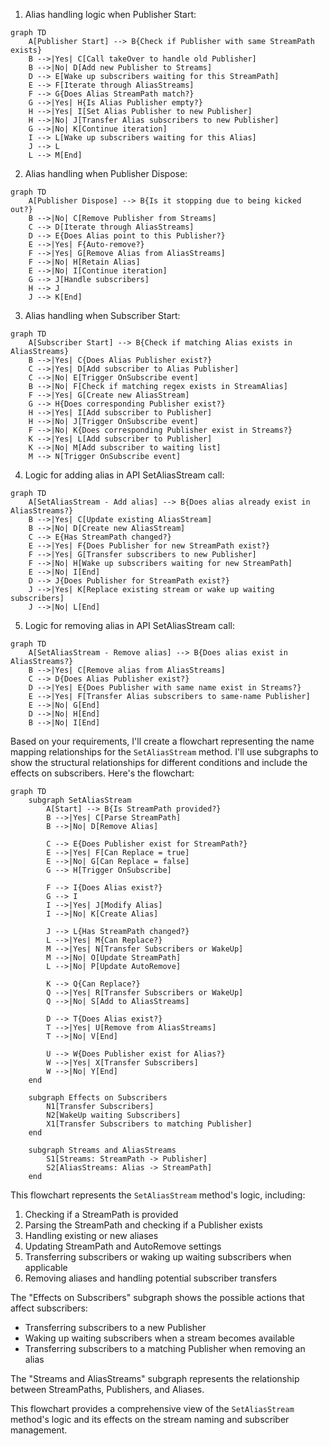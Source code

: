 
1. Alias handling logic when Publisher Start:

```mermaid
graph TD
    A[Publisher Start] --> B{Check if Publisher with same StreamPath exists}
    B -->|Yes| C[Call takeOver to handle old Publisher]
    B -->|No| D[Add new Publisher to Streams]
    D --> E[Wake up subscribers waiting for this StreamPath]
    E --> F[Iterate through AliasStreams]
    F --> G{Does Alias StreamPath match?}
    G -->|Yes| H{Is Alias Publisher empty?}
    H -->|Yes| I[Set Alias Publisher to new Publisher]
    H -->|No| J[Transfer Alias subscribers to new Publisher]
    G -->|No| K[Continue iteration]
    I --> L[Wake up subscribers waiting for this Alias]
    J --> L
    L --> M[End]
```

2. Alias handling when Publisher Dispose:

```mermaid
graph TD
    A[Publisher Dispose] --> B{Is it stopping due to being kicked out?}
    B -->|No| C[Remove Publisher from Streams]
    C --> D[Iterate through AliasStreams]
    D --> E{Does Alias point to this Publisher?}
    E -->|Yes| F{Auto-remove?}
    F -->|Yes| G[Remove Alias from AliasStreams]
    F -->|No| H[Retain Alias]
    E -->|No| I[Continue iteration]
    G --> J[Handle subscribers]
    H --> J
    J --> K[End]
```

3. Alias handling when Subscriber Start:

```mermaid
graph TD
    A[Subscriber Start] --> B{Check if matching Alias exists in AliasStreams}
    B -->|Yes| C{Does Alias Publisher exist?}
    C -->|Yes| D[Add subscriber to Alias Publisher]
    C -->|No| E[Trigger OnSubscribe event]
    B -->|No| F[Check if matching regex exists in StreamAlias]
    F -->|Yes| G[Create new AliasStream]
    G --> H{Does corresponding Publisher exist?}
    H -->|Yes| I[Add subscriber to Publisher]
    H -->|No| J[Trigger OnSubscribe event]
    F -->|No| K{Does corresponding Publisher exist in Streams?}
    K -->|Yes| L[Add subscriber to Publisher]
    K -->|No| M[Add subscriber to waiting list]
    M --> N[Trigger OnSubscribe event]
```

4. Logic for adding alias in API SetAliasStream call:

```mermaid
graph TD
    A[SetAliasStream - Add alias] --> B{Does alias already exist in AliasStreams?}
    B -->|Yes| C[Update existing AliasStream]
    B -->|No| D[Create new AliasStream]
    C --> E{Has StreamPath changed?}
    E -->|Yes| F{Does Publisher for new StreamPath exist?}
    F -->|Yes| G[Transfer subscribers to new Publisher]
    F -->|No| H[Wake up subscribers waiting for new StreamPath]
    E -->|No| I[End]
    D --> J{Does Publisher for StreamPath exist?}
    J -->|Yes| K[Replace existing stream or wake up waiting subscribers]
    J -->|No| L[End]
```

5. Logic for removing alias in API SetAliasStream call:

```mermaid
graph TD
    A[SetAliasStream - Remove alias] --> B{Does alias exist in AliasStreams?}
    B -->|Yes| C[Remove alias from AliasStreams]
    C --> D{Does Alias Publisher exist?}
    D -->|Yes| E{Does Publisher with same name exist in Streams?}
    E -->|Yes| F[Transfer Alias subscribers to same-name Publisher]
    E -->|No| G[End]
    D -->|No| H[End]
    B -->|No| I[End]
```


Based on your requirements, I'll create a flowchart representing the name mapping relationships for the `SetAliasStream` method. I'll use subgraphs to show the structural relationships for different conditions and include the effects on subscribers. Here's the flowchart:

````mermaid
graph TD
    subgraph SetAliasStream
        A[Start] --> B{Is StreamPath provided?}
        B -->|Yes| C[Parse StreamPath]
        B -->|No| D[Remove Alias]
        
        C --> E{Does Publisher exist for StreamPath?}
        E -->|Yes| F[Can Replace = true]
        E -->|No| G[Can Replace = false]
        G --> H[Trigger OnSubscribe]
        
        F --> I{Does Alias exist?}
        G --> I
        I -->|Yes| J[Modify Alias]
        I -->|No| K[Create Alias]
        
        J --> L{Has StreamPath changed?}
        L -->|Yes| M{Can Replace?}
        M -->|Yes| N[Transfer Subscribers or WakeUp]
        M -->|No| O[Update StreamPath]
        L -->|No| P[Update AutoRemove]
        
        K --> Q{Can Replace?}
        Q -->|Yes| R[Transfer Subscribers or WakeUp]
        Q -->|No| S[Add to AliasStreams]
        
        D --> T{Does Alias exist?}
        T -->|Yes| U[Remove from AliasStreams]
        T -->|No| V[End]
        
        U --> W{Does Publisher exist for Alias?}
        W -->|Yes| X[Transfer Subscribers]
        W -->|No| Y[End]
    end
    
    subgraph Effects on Subscribers
        N1[Transfer Subscribers]
        N2[WakeUp waiting Subscribers]
        X1[Transfer Subscribers to matching Publisher]
    end
    
    subgraph Streams and AliasStreams
        S1[Streams: StreamPath -> Publisher]
        S2[AliasStreams: Alias -> StreamPath]
    end
````

This flowchart represents the `SetAliasStream` method's logic, including:

1. Checking if a StreamPath is provided
2. Parsing the StreamPath and checking if a Publisher exists
3. Handling existing or new aliases
4. Updating StreamPath and AutoRemove settings
5. Transferring subscribers or waking up waiting subscribers when applicable
6. Removing aliases and handling potential subscriber transfers

The "Effects on Subscribers" subgraph shows the possible actions that affect subscribers:
- Transferring subscribers to a new Publisher
- Waking up waiting subscribers when a stream becomes available
- Transferring subscribers to a matching Publisher when removing an alias

The "Streams and AliasStreams" subgraph represents the relationship between StreamPaths, Publishers, and Aliases.

This flowchart provides a comprehensive view of the `SetAliasStream` method's logic and its effects on the stream naming and subscriber management.